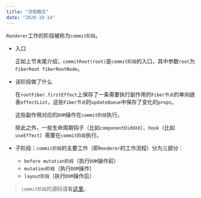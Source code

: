 ```yaml
---
title: "流程概览"
date: "2020-10-14"
---
```


`Renderer`工作的阶段被称为`commit阶段`。

- 入口

  正如上节末尾介绍，`commitRoot(root)`是`commit阶段`的入口，其中参数`root`为`FiberRoot fiberRootNode`。
- 该阶段做了什么

  在`rootFiber.firstEffect`上保存了一条需要执行副作用的`Fiber节点`的单向链表`effectList`，这些`Fiber节点`的`updateQueue`中保存了变化的`props`。

  这些副作用对应的`DOM`操作在`commit阶段`执行。

  除此之外，一些生命周期钩子（比如`componentDidXXX`）、`hook`（比如`useEffect`）需要在`commit阶段`执行。

- 子阶段：`commit阶段`的主要工作（即`Renderer`的工作流程）分为三部分：

  - `before mutation阶段`（执行`DOM`操作前）
  - `mutation阶段`（执行`DOM`操作）
  - `layout阶段`（执行`DOM`操作后）

> `commit阶段`的源码请看[这里](https://github.com/facebook/react/blob/v16.13.1/packages/react-reconciler/src/ReactFiberWorkLoop.js#L1720)。
